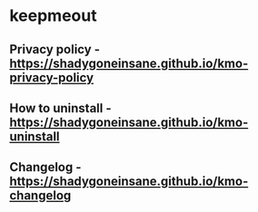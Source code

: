 # keepmeout

## Privacy policy - https://shadygoneinsane.github.io/kmo-privacy-policy

## How to uninstall - https://shadygoneinsane.github.io/kmo-uninstall

## Changelog - https://shadygoneinsane.github.io/kmo-changelog
